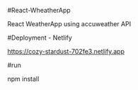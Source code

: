 #React-WheatherApp

React WeatherApp using accuweather API

#Deployment - Netlify

https://cozy-stardust-702fe3.netlify.app

#run

npm install

